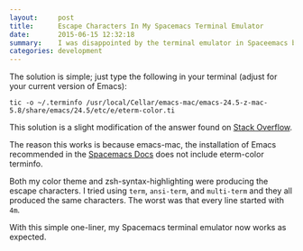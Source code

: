 ```yaml
---
layout:     post
title:      Escape Characters In My Spacemacs Terminal Emulator
date:       2015-06-15 12:32:18
summary:    I was disappointed by the terminal emulator in Spaceemacs because every line started with chars that were not properly escaped. This is an emacs issue specific to Mac OS X.
categories: development
---
```


The solution is simple; just type the following in your terminal (adjust for
your current version of Emacs):

```
tic -o ~/.terminfo /usr/local/Cellar/emacs-mac/emacs-24.5-z-mac-5.8/share/emacs/24.5/etc/e/eterm-color.ti
```

This solution is a slight modification of the answer found on [Stack
Overflow](http://stackoverflow.com/questions/8918910/weird-character-zsh-in-emacs-terminal).

The reason this works is because emacs-mac, the installation of Emacs recommended
in the [Spacemacs Docs](https://github.com/syl20bnr/spacemacs#os-x) does not
include eterm-color terminfo.

Both my color theme and zsh-syntax-highlighting were producing the escape
characters. I tried using `term`, `ansi-term`, and `multi-term` and they all
produced the same characters. The worst was that every line started with `4m`.

With this simple one-liner, my Spacemacs terminal emulator now works as
expected.
